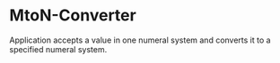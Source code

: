 # MtoN-Converter
Application accepts a value in one numeral system and converts it to a specified numeral system. 
